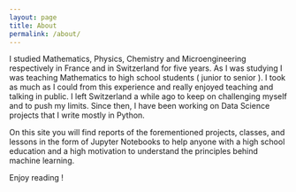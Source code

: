 ```yaml
---
layout: page
title: About
permalink: /about/
---
```


I studied Mathematics, Physics, Chemistry and Microengineering respectively in France and in Switzerland for five years. As I was studying I was teaching Mathematics to high school students ( junior to senior ). I took as much as I could from this experience and really enjoyed teaching and talking in public. I left Switzerland a while ago to keep on challenging myself and to push my limits. Since then, I have been working on Data Science projects that I write mostly in Python.

On this site you will find reports of the forementioned projects, classes, and lessons in the form of Jupyter Notebooks to help anyone with a high school education and a high motivation to understand the principles behind machine learning.

Enjoy reading !
